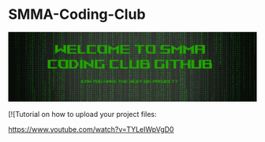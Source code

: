 # SMMA-Coding-Club
![](image1.png)

[![Tutorial on how to upload your project files:

https://www.youtube.com/watch?v=TYLeIWpVgD0


